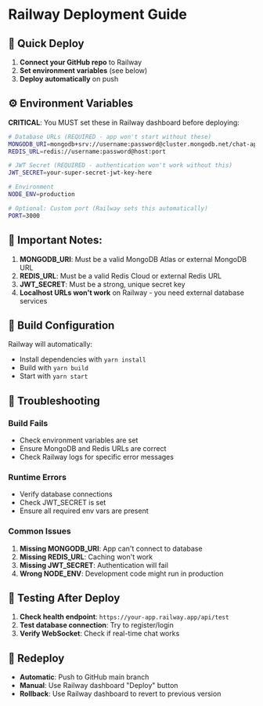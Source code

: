 # Railway Deployment Guide

## 🚀 Quick Deploy

1. **Connect your GitHub repo** to Railway
2. **Set environment variables** (see below)
3. **Deploy automatically** on push

## ⚙️ Environment Variables

**CRITICAL**: You MUST set these in Railway dashboard before deploying:

```bash
# Database URLs (REQUIRED - app won't start without these)
MONGODB_URI=mongodb+srv://username:password@cluster.mongodb.net/chat-app
REDIS_URL=redis://username:password@host:port

# JWT Secret (REQUIRED - authentication won't work without this)
JWT_SECRET=your-super-secret-jwt-key-here

# Environment
NODE_ENV=production

# Optional: Custom port (Railway sets this automatically)
PORT=3000
```

## 🚨 Important Notes:

1. **MONGODB_URI**: Must be a valid MongoDB Atlas or external MongoDB URL
2. **REDIS_URL**: Must be a valid Redis Cloud or external Redis URL  
3. **JWT_SECRET**: Must be a strong, unique secret key
4. **Localhost URLs won't work** on Railway - you need external database services

## 🔧 Build Configuration

Railway will automatically:
- Install dependencies with `yarn install`
- Build with `yarn build`
- Start with `yarn start`

## 🐛 Troubleshooting

### Build Fails
- Check environment variables are set
- Ensure MongoDB and Redis URLs are correct
- Check Railway logs for specific error messages

### Runtime Errors
- Verify database connections
- Check JWT_SECRET is set
- Ensure all required env vars are present

### Common Issues
1. **Missing MONGODB_URI**: App can't connect to database
2. **Missing REDIS_URL**: Caching won't work
3. **Missing JWT_SECRET**: Authentication will fail
4. **Wrong NODE_ENV**: Development code might run in production

## 📱 Testing After Deploy

1. **Check health endpoint**: `https://your-app.railway.app/api/test`
2. **Test database connection**: Try to register/login
3. **Verify WebSocket**: Check if real-time chat works

## 🔄 Redeploy

- **Automatic**: Push to GitHub main branch
- **Manual**: Use Railway dashboard "Deploy" button
- **Rollback**: Use Railway dashboard to revert to previous version
